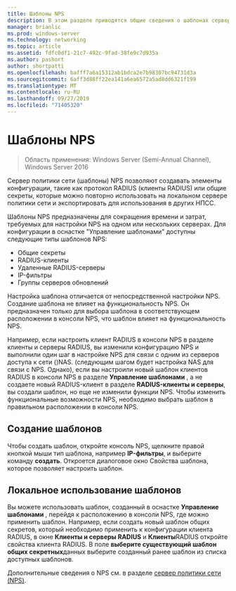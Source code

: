 ```yaml
---
title: Шаблоны NPS
description: В этом разделе приводятся общие сведения о шаблонах серверов политики сети в Windows Server 2016.
manager: brianlic
ms.prod: windows-server
ms.technology: networking
ms.topic: article
ms.assetid: fdfc0df1-21c7-492c-9fad-38fe9c7d935a
ms.author: pashort
author: shortpatti
ms.openlocfilehash: bafff7a6a15312ab1bdca2e7b98307bc94731d3a
ms.sourcegitcommit: 6aff3d88ff22ea141a6ea6572a5ad8dd6321f199
ms.translationtype: MT
ms.contentlocale: ru-RU
ms.lasthandoff: 09/27/2019
ms.locfileid: "71405320"
---
```

# <a name="nps-templates"></a>Шаблоны NPS

>Область применения: Windows Server (Semi-Annual Channel), Windows Server 2016

Сервер политики сети \(шаблоны\) NPS позволяют создавать элементы конфигурации, такие как протокол RADIUS \(клиенты RADIUS\) или общие секреты, которые можно повторно использовать на локальном сервере политики сети и экспортировать для использования в других НПСС.

Шаблоны NPS предназначены для сокращения времени и затрат, требуемых для настройки NPS на одном или нескольких серверах. Для конфигурации в оснастке "Управление шаблонами" доступны следующие типы шаблонов NPS:

- Общие секреты
- RADIUS-клиенты
- Удаленные RADIUS-серверы
- IP-фильтры
- Группы серверов обновлений

Настройка шаблона отличается от непосредственной настройки NPS. Создание шаблона не влияет на функциональность NPS. Он предназначен только для выбора шаблона в соответствующем расположении в консоли NPS, что шаблон влияет на функциональность NPS. 

Например, если настроить клиент RADIUS в консоли NPS в разделе клиенты и серверы RADIUS, вы изменили конфигурацию NPS и выполнили один шаг в настройке NPS для связи с одним из серверов доступа к сети \(\)NAS. \(следующим шагом будет настройка NAS для связи с NPS. Однако\), если вы настроили новый шаблон клиентов RADIUS в консоли NPS в разделе **Управление шаблонами** , а не создаете новый RADIUS-клиент в разделе **RADIUS-клиенты и серверы**, вы создали шаблон, но еще не изменили функции NPS. Чтобы изменить функциональные возможности NPS, необходимо выбрать шаблон в правильном расположении в консоли NPS.

## <a name="creating-templates"></a>Создание шаблонов

Чтобы создать шаблон, откройте консоль NPS, щелкните правой кнопкой мыши тип шаблона, например **IP-фильтры**, и выберите команду **создать**. Откроется диалоговое окно Свойства шаблона, которое позволяет настроить шаблон.

## <a name="using-templates-locally"></a>Локальное использование шаблонов

Вы можете использовать шаблон, созданный в оснастке **Управление шаблонами** , перейдя к расположению в консоли NPS, где можно применить шаблон. Например, если создать новый шаблон общих секретов, который необходимо применить к конфигурации клиента RADIUS, в окне **Клиенты и серверы RADIUS** и **Клиенты**RADIUS откройте свойства клиента RADIUS. В поле **выберите существующий шаблон общих секретных**данных выберите созданный ранее шаблон из списка доступных шаблонов.

Дополнительные сведения о NPS см. в разделе [сервер политики сети (NPS)](nps-top.md).
